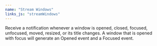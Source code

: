 ```yaml
---
name: "Stream Windows"
links_js: "streamWindows"
---
```

Receive a notification whenever a window is opened, closed, focused, unfocused, moved, resized, or its title changes. A window that is opened with focus will generate an Opened event and a Focused event.
